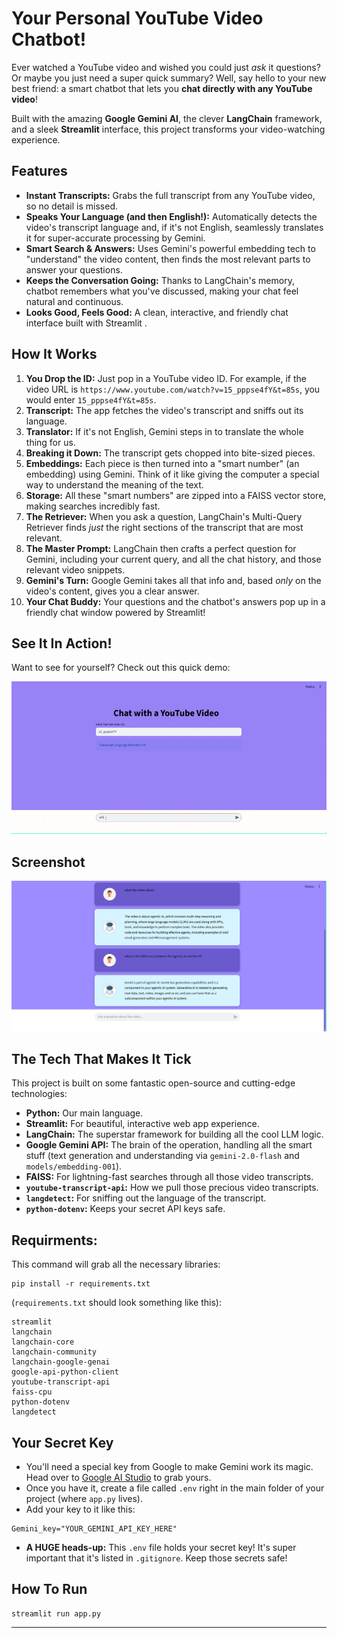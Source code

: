 # Your Personal YouTube Video Chatbot!

Ever watched a YouTube video and wished you could just *ask* it questions? Or maybe you just need a super quick summary? Well, say hello to your new best friend: a smart chatbot that lets you **chat directly with any YouTube video**!

Built with the amazing **Google Gemini AI**, the clever **LangChain** framework, and a sleek **Streamlit** interface, this project transforms your video-watching experience.

## Features

* **Instant Transcripts:** Grabs the full transcript from any YouTube video, so no detail is missed.
* **Speaks Your Language (and then English!):** Automatically detects the video's transcript language and, if it's not English, seamlessly translates it for super-accurate processing by Gemini.
* **Smart Search & Answers:** Uses Gemini's powerful embedding tech to "understand" the video content, then finds the most relevant parts to answer your questions. 
* **Keeps the Conversation Going:** Thanks to LangChain's memory, chatbot remembers what you've discussed, making your chat feel natural and continuous.
* **Looks Good, Feels Good:** A clean, interactive, and friendly chat interface built with Streamlit .

## How It Works

1.  **You Drop the ID:** Just pop in a YouTube video ID. For example, if the video URL is `https://www.youtube.com/watch?v=15_pppse4fY&t=85s`, you would enter `15_pppse4fY&t=85s`.
2.  **Transcript:** The app fetches the video's transcript and sniffs out its language.
3.  **Translator:** If it's not English, Gemini steps in to translate the whole thing for us.
4.  **Breaking it Down:** The transcript gets chopped into bite-sized pieces.
5.  **Embeddings:** Each piece is then turned into a "smart number" (an embedding) using Gemini. Think of it like giving the computer a special way to understand the meaning of the text.
6.  **Storage:** All these "smart numbers" are zipped into a FAISS vector store, making searches incredibly fast.
7.  **The Retriever:** When you ask a question, LangChain's Multi-Query Retriever finds *just* the right sections of the transcript that are most relevant.
8.  **The Master Prompt:** LangChain then crafts a perfect question for Gemini, including your current query, and all the chat history, and those relevant video snippets.
9.  **Gemini's Turn:** Google Gemini takes all that info and, based *only* on the video's content, gives you a clear answer.
10. **Your Chat Buddy:** Your questions and the chatbot's answers pop up in a friendly chat window powered by Streamlit!

## See It In Action!

Want to see for yourself? Check out this quick demo:

![YouTube Chatbot Demo](assets/gif.gif)

## Screenshot

![YouTube Chatbot Demo](assets/pic02.png)

##  The Tech That Makes It Tick

This project is built on some fantastic open-source and cutting-edge technologies:

* **Python:** Our main language.
* **Streamlit:** For beautiful, interactive web app experience.
* **LangChain:** The superstar framework for building all the cool LLM logic.
* **Google Gemini API:** The brain of the operation, handling all the smart stuff (text generation and understanding via `gemini-2.0-flash` and `models/embedding-001`).
* **FAISS:** For lightning-fast searches through all those video transcripts.
* **`youtube-transcript-api`:** How we pull those precious video transcripts.
* **`langdetect`:** For sniffing out the language of the transcript.
* **`python-dotenv`:** Keeps your secret API keys safe.

## Requirments:
This command will grab all the necessary libraries:
```
pip install -r requirements.txt
```
(`requirements.txt` should look something like this):
```
streamlit
langchain
langchain-core
langchain-community
langchain-google-genai
google-api-python-client
youtube-transcript-api
faiss-cpu
python-dotenv
langdetect
```

## Your Secret Key 
* You'll need a special key from Google to make Gemini work its magic. Head over to [Google AI Studio](https://aistudio.google.com/app/apikey) to grab yours.
* Once you have it, create a file called `.env` right in the main folder of your project (where `app.py` lives).
* Add your key to it like this:
```
Gemini_key="YOUR_GEMINI_API_KEY_HERE"
```
* **A HUGE heads-up:** This `.env` file holds your secret key! It's super important that it's listed in `.gitignore`. Keep those secrets safe!

## How To Run
```
streamlit run app.py
```
---
